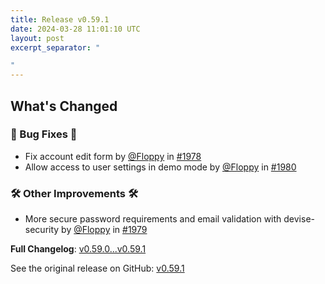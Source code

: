 ```yaml
---
title: Release v0.59.1
date: 2024-03-28 11:01:10 UTC
layout: post
excerpt_separator: "

"
---
```

<!-- Release notes generated using configuration in .github/release.yml at main -->

## What's Changed
### 🐛 Bug Fixes 🐛
* Fix account edit form by [@Floppy](https://github.com/Floppy) in [#1978](https://github.com/manyfold3d/manyfold/pull/1978)
* Allow access to user settings in demo mode by [@Floppy](https://github.com/Floppy) in [#1980](https://github.com/manyfold3d/manyfold/pull/1980)
### 🛠️ Other Improvements 🛠️
* More secure password requirements and email validation with devise-security by [@Floppy](https://github.com/Floppy) in [#1979](https://github.com/manyfold3d/manyfold/pull/1979)


**Full Changelog**: [v0.59.0...v0.59.1](https://github.com/manyfold3d/manyfold/compare/v0.59.0...v0.59.1)

See the original release on GitHub: [v0.59.1](https://github.com/manyfold3d/manyfold/releases/tag/v0.59.1)
